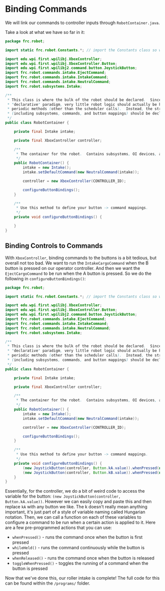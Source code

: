 # Binding Commands

We will link our commands to controller inputs through `RobotContainer.java`.

Take a look at what we have so far in it:

```java
package frc.robot;

import static frc.robot.Constants.*; // import the Constants class so we can use the variables in it easily

import edu.wpi.first.wpilibj.XboxController;
import edu.wpi.first.wpilibj.XboxController.Button;
import edu.wpi.first.wpilibj2.command.button.JoystickButton;
import frc.robot.commands.intake.EjectCommand;
import frc.robot.commands.intake.IntakeCommand;
import frc.robot.commands.intake.NeutralCommand;
import frc.robot.subsystems.Intake;

/**
 * This class is where the bulk of the robot should be declared.  Since Command-based is a
 * "declarative" paradigm, very little robot logic should actually be handled in the Robot
 * periodic methods (other than the scheduler calls).  Instead, the structure of the robot
 * (including subsystems, commands, and button mappings) should be declared here.
 */
public class RobotContainer {

    private final Intake intake;

    private final XboxController controller;

    /**
     * The container for the robot.  Contains subsystems, OI devices, and commands.
     */
    public RobotContainer() {
        intake = new Intake();
        intake.setDefaultCommand(new NeutralCommand(intake));

        controller = new XboxController(CONTROLLER_ID);

        configureButtonBindings();
    }

    /**
     * Use this method to define your button -> command mappings.
     */
    private void configureButtonBindings() {

    }
}
```

## Binding Controls to Commands

With `XboxController`, binding commands to the buttons is a bit tedious, but overall not too bad. We want to run the `IntakeCargoCommand` when the B button is pressed on our operator controller. And then we want the `EjectCargoCommand` to be run when the A button is pressed. So we do the following in `configureButtonBindings()`:

```java
package frc.robot;

import static frc.robot.Constants.*; // import the Constants class so we can use the variables in it easily

import edu.wpi.first.wpilibj.XboxController;
import edu.wpi.first.wpilibj.XboxController.Button;
import edu.wpi.first.wpilibj2.command.button.JoystickButton;
import frc.robot.commands.intake.EjectCommand;
import frc.robot.commands.intake.IntakeCommand;
import frc.robot.commands.intake.NeutralCommand;
import frc.robot.subsystems.Intake;

/**
 * This class is where the bulk of the robot should be declared.  Since Command-based is a
 * "declarative" paradigm, very little robot logic should actually be handled in the Robot
 * periodic methods (other than the scheduler calls).  Instead, the structure of the robot
 * (including subsystems, commands, and button mappings) should be declared here.
 */
public class RobotContainer {

    private final Intake intake;

    private final XboxController controller;

    /**
     * The container for the robot.  Contains subsystems, OI devices, and commands.
     */
    public RobotContainer() {
        intake = new Intake();
        intake.setDefaultCommand(new NeutralCommand(intake));

        controller = new XboxController(CONTROLLER_ID);

        configureButtonBindings();
    }

    /**
     * Use this method to define your button -> command mappings.
     */
    private void configureButtonBindings() {
        (new JoystickButton(controller, Button.kA.value)).whenPressed(new EjectCommand(intake));
        (new JoystickButton(controller, Button.kB.value)).whenPressed(new IntakeCommand(intake));
    }
}

```

Essentially, for the controller, we do a bit of weird code to access the variable for the button: `(new JoystickButton(controller, Button.kA.value))`. However we can easily copy and paste this and then replace `kA` with any button we like. The k doesn't really mean anything important, it's just part of a style of variable naming called Hungarian notation. Then, we can call a function on each of these variables to configure a command to be run when a certain action is applied to it. Here are a few pre-programmed actions that you can use:

- `whenPressed()` - runs the command once when the button is first pressed
- `whileHeld()` - runs the command continuously while the button is pressed
- `whenReleased()` - runs the command once when the button is released
- `toggleWhenPressed()` - toggles the running of a command when the button is pressed

Now that we've done this, our roller intake is complete! The full code for this can be found within the `/programs/` folder.
